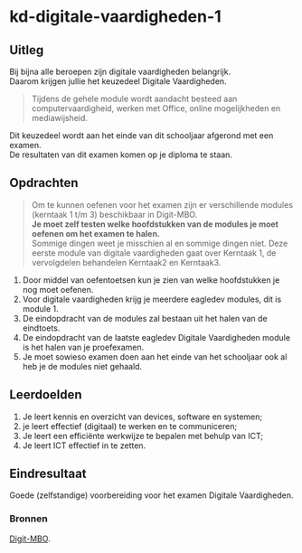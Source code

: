 # kd-digitale-vaardigheden-1

## Uitleg
Bij bijna alle beroepen zijn digitale vaardigheden belangrijk.  
Daarom krijgen jullie het keuzedeel Digitale Vaardigheden. 

>Tijdens de gehele module wordt aandacht besteed aan computervaardigheid, werken met Office, online mogelijkheden en mediawijsheid. 

Dit keuzedeel wordt aan het einde van dit schooljaar afgerond met een examen.  
De resultaten van dit examen komen op je diploma te staan. 

## Opdrachten
> Om te kunnen oefenen voor het examen zijn er verschillende modules (kerntaak 1 t/m 3) beschikbaar in Digit-MBO.  
> **Je moet zelf testen welke hoofdstukken van de modules je moet oefenen om het examen te halen.**  
> Sommige dingen weet je misschien al en sommige dingen niet.
> Deze eerste module van digitale vaardigheden gaat over Kerntaak 1, de vervolgdelen behandelen Kerntaak2 en Kerntaak3.

1. Door middel van oefentoetsen kun je zien van welke hoofdstukken je nog moet oefenen.
2. Voor digitale vaardigheden krijg je meerdere eagledev modules, dit is module 1.  
3. De eindopdracht van de modules zal bestaan uit het halen van de eindtoets.  
4. De eindopdracht van de laatste eagledev Digitale Vaardigheden module is het halen van je proefexamen.
5. Je moet sowieso examen doen aan het einde van het schooljaar ook al heb je de modules niet gehaald.

## Leerdoelden
1. Je leert kennis en overzicht van devices, software en systemen;
2. je leert effectief (digitaal) te werken en te communiceren;
3. Je leert een efficiënte werkwijze te bepalen met behulp van ICT;
4. Je leert ICT effectief in te zetten.

## Eindresultaat
Goede (zelfstandige) voorbereiding voor het examen Digitale Vaardigheden.

### Bronnen
[Digit-MBO](https://entree.instruct.nl/?elo=digit-mbo).